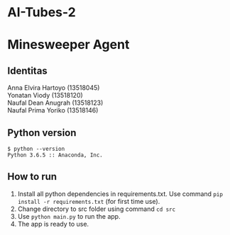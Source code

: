 # AI-Tubes-2
# Minesweeper Agent

## Identitas
Anna Elvira Hartoyo (13518045)\
Yonatan Viody (13518120)\
Naufal Dean Anugrah (13518123)\
Naufal Prima Yoriko (13518146)

## Python version
`$ python --version`\
`Python 3.6.5 :: Anaconda, Inc.`

## How to run
1. Install all python dependencies in requirements.txt. Use command `pip install -r requirements.txt` (for first time use).
2. Change directory to src folder using command `cd src`
3. Use `python main.py` to run the app.
4. The app is ready to use.
